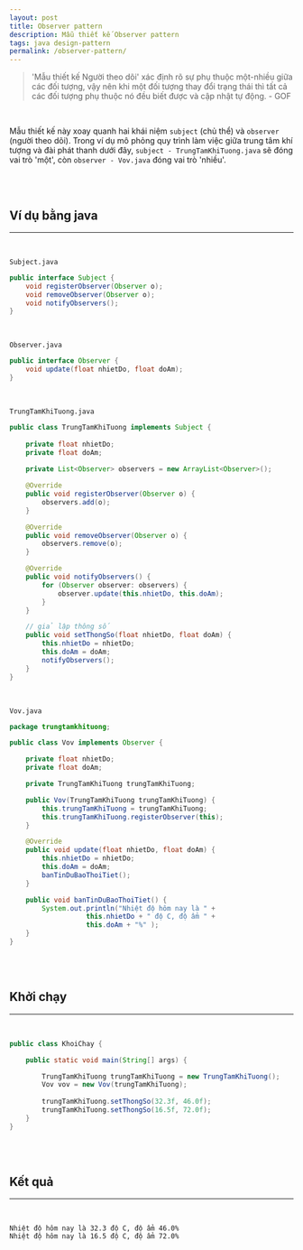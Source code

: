 ```yaml
---
layout: post
title: Observer pattern
description: Mẫu thiết kế Observer pattern
tags: java design-pattern
permalink: /observer-pattern/
---
```


> 'Mẫu thiết kế Người theo dõi' xác định rõ sự phụ thuộc một-nhiều giữa các đối tượng, vậy nên khi một đối tượng thay đổi trạng thái thì tất cả các đối tượng phụ thuộc nó đều biết được và cập nhật tự động. - GOF

<br/>

Mẫu thiết kế này xoay quanh hai khái niệm `subject` (chủ thể) và `observer` (người theo dõi). Trong ví dụ mô phỏng quy trình làm việc giữa trung tâm khí tượng và đài phát thanh dưới đây, `subject - TrungTamKhiTuong.java` sẽ đóng vai trò 'một', còn `observer - Vov.java` đóng vai trò 'nhiều'.

<br/><br/>

## Ví dụ bằng java

<hr>

<br/>

`Subject.java`

```java
public interface Subject {
    void registerObserver(Observer o);
    void removeObserver(Observer o);
    void notifyObservers();
}
```

<br/>

`Observer.java`

```java
public interface Observer {
    void update(float nhietDo, float doAm);
}
```

<br/>

`TrungTamKhiTuong.java`

```java
public class TrungTamKhiTuong implements Subject {
    
    private float nhietDo;
    private float doAm;
    
    private List<Observer> observers = new ArrayList<Observer>();

    @Override
    public void registerObserver(Observer o) {
        observers.add(o);
    }

    @Override
    public void removeObserver(Observer o) {
        observers.remove(o);
    }

    @Override
    public void notifyObservers() {
        for (Observer observer: observers) {
            observer.update(this.nhietDo, this.doAm);
        }
    }

    // giả lập thông số
    public void setThongSo(float nhietDo, float doAm) {
        this.nhietDo = nhietDo;
        this.doAm = doAm;
        notifyObservers();
    }
}
```

<br/>

`Vov.java`

```java
package trungtamkhituong;

public class Vov implements Observer {

    private float nhietDo;
    private float doAm;

    private TrungTamKhiTuong trungTamKhiTuong;

    public Vov(TrungTamKhiTuong trungTamKhiTuong) {
        this.trungTamKhiTuong = trungTamKhiTuong;
        this.trungTamKhiTuong.registerObserver(this);
    }

    @Override
    public void update(float nhietDo, float doAm) {
        this.nhietDo = nhietDo;
        this.doAm = doAm;
        banTinDuBaoThoiTiet();
    }

    public void banTinDuBaoThoiTiet() {
        System.out.println("Nhiệt độ hôm nay là " +
                   this.nhietDo + " độ C, độ ẩm " + 
                   this.doAm + "%" );
    }
}

```

<br/><br/>

## Khởi chạy

<hr>
<br/>

```java
public class KhoiChay {

    public static void main(String[] args) {

        TrungTamKhiTuong trungTamKhiTuong = new TrungTamKhiTuong();
        Vov vov = new Vov(trungTamKhiTuong);
        
        trungTamKhiTuong.setThongSo(32.3f, 46.0f);
        trungTamKhiTuong.setThongSo(16.5f, 72.0f);
    }
}
```

<br/><br/>

## Kết quả

<hr>
<br/>

```
Nhiệt độ hôm nay là 32.3 độ C, độ ẩm 46.0%
Nhiệt độ hôm nay là 16.5 độ C, độ ẩm 72.0%
```



